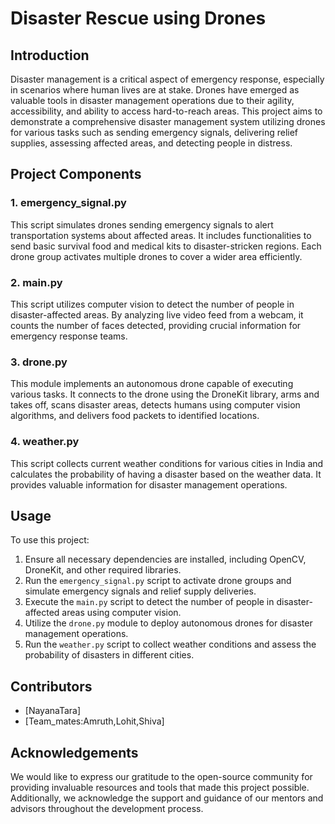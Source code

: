 # Disaster Rescue using Drones

## Introduction

Disaster management is a critical aspect of emergency response, especially in scenarios where human lives are at stake. Drones have emerged as valuable tools in disaster management operations due to their agility, accessibility, and ability to access hard-to-reach areas. This project aims to demonstrate a comprehensive disaster management system utilizing drones for various tasks such as sending emergency signals, delivering relief supplies, assessing affected areas, and detecting people in distress.

## Project Components

### 1. emergency_signal.py

This script simulates drones sending emergency signals to alert transportation systems about affected areas. It includes functionalities to send basic survival food and medical kits to disaster-stricken regions. Each drone group activates multiple drones to cover a wider area efficiently.

### 2. main.py

This script utilizes computer vision to detect the number of people in disaster-affected areas. By analyzing live video feed from a webcam, it counts the number of faces detected, providing crucial information for emergency response teams.

### 3. drone.py

This module implements an autonomous drone capable of executing various tasks. It connects to the drone using the DroneKit library, arms and takes off, scans disaster areas, detects humans using computer vision algorithms, and delivers food packets to identified locations.

### 4. weather.py

This script collects current weather conditions for various cities in India and calculates the probability of having a disaster based on the weather data. It provides valuable information for disaster management operations.

## Usage

To use this project:

1. Ensure all necessary dependencies are installed, including OpenCV, DroneKit, and other required libraries.
2. Run the `emergency_signal.py` script to activate drone groups and simulate emergency signals and relief supply deliveries.
3. Execute the `main.py` script to detect the number of people in disaster-affected areas using computer vision.
4. Utilize the `drone.py` module to deploy autonomous drones for disaster management operations.
5. Run the `weather.py` script to collect weather conditions and assess the probability of disasters in different cities.

## Contributors

- [NayanaTara]
- [Team_mates:Amruth,Lohit,Shiva]


## Acknowledgements

We would like to express our gratitude to the open-source community for providing invaluable resources and tools that made this project possible. Additionally, we acknowledge the support and guidance of our mentors and advisors throughout the development process.
